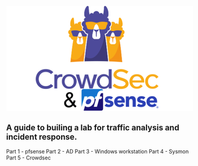 ![alt text](crowdsec_pfsense-2.png)

## A guide to builing a lab for traffic analysis and incident response.

Part 1 - pfsense
Part 2 - AD
Part 3 - Windows workstation
Part 4 - Sysmon
Part 5 - Crowdsec
